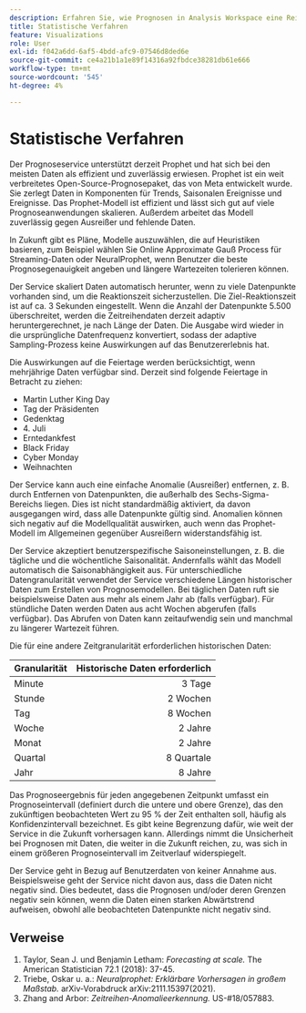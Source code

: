 ```yaml
---
description: Erfahren Sie, wie Prognosen in Analysis Workspace eine Reihe fortschrittlicher statistischer Verfahren verwenden, um Prognosewerte zu bestimmen.
title: Statistische Verfahren
feature: Visualizations
role: User
exl-id: f042a6dd-6af5-4bdd-afc9-07546d8ded6e
source-git-commit: ce4a21b1a1e89f14316a92fbdce38281db61e666
workflow-type: tm+mt
source-wordcount: '545'
ht-degree: 4%

---
```


# Statistische Verfahren

Der Prognoseservice unterstützt derzeit Prophet und hat sich bei den meisten Daten als effizient und zuverlässig erwiesen. Prophet ist ein weit verbreitetes Open-Source-Prognosepaket, das von Meta entwickelt wurde. Sie zerlegt Daten in Komponenten für Trends, Saisonalen Ereignisse und Ereignisse. Das Prophet-Modell ist effizient und lässt sich gut auf viele Prognoseanwendungen skalieren. Außerdem arbeitet das Modell zuverlässig gegen Ausreißer und fehlende Daten.

In Zukunft gibt es Pläne, Modelle auszuwählen, die auf Heuristiken basieren, zum Beispiel wählen Sie Online Approximate Gauß Process für Streaming-Daten oder NeuralProphet, wenn Benutzer die beste Prognosegenauigkeit angeben und längere Wartezeiten tolerieren können.

Der Service skaliert Daten automatisch herunter, wenn zu viele Datenpunkte vorhanden sind, um die Reaktionszeit sicherzustellen. Die Ziel-Reaktionszeit ist auf ca. 3 Sekunden eingestellt. Wenn die Anzahl der Datenpunkte 5.500 überschreitet, werden die Zeitreihendaten derzeit adaptiv heruntergerechnet, je nach Länge der Daten. Die Ausgabe wird wieder in die ursprüngliche Datenfrequenz konvertiert, sodass der adaptive Sampling-Prozess keine Auswirkungen auf das Benutzererlebnis hat.

Die Auswirkungen auf die Feiertage werden berücksichtigt, wenn mehrjährige Daten verfügbar sind. Derzeit sind folgende Feiertage in Betracht zu ziehen:

* Martin Luther King Day
* Tag der Präsidenten
* Gedenktag
* 4. Juli
* Erntedankfest
* Black Friday
* Cyber Monday
* Weihnachten

Der Service kann auch eine einfache Anomalie (Ausreißer) entfernen, z. B. durch Entfernen von Datenpunkten, die außerhalb des Sechs-Sigma-Bereichs liegen. Dies ist nicht standardmäßig aktiviert, da davon ausgegangen wird, dass alle Datenpunkte gültig sind. Anomalien können sich negativ auf die Modellqualität auswirken, auch wenn das Prophet-Modell im Allgemeinen gegenüber Ausreißern widerstandsfähig ist.

Der Service akzeptiert benutzerspezifische Saisoneinstellungen, z. B. die tägliche und die wöchentliche Saisonalität. Andernfalls wählt das Modell automatisch die Saisonabhängigkeit aus. Für unterschiedliche Datengranularität verwendet der Service verschiedene Längen historischer Daten zum Erstellen von Prognosemodellen. Bei täglichen Daten ruft sie beispielsweise Daten aus mehr als einem Jahr ab (falls verfügbar). Für stündliche Daten werden Daten aus acht Wochen abgerufen (falls verfügbar). Das Abrufen von Daten kann zeitaufwendig sein und manchmal zu längerer Wartezeit führen.

Die für eine andere Zeitgranularität erforderlichen historischen Daten:

| Granularität | Historische Daten erforderlich |
|---|--:|
| Minute | 3 Tage |
| Stunde | 2 Wochen |
| Tag | 8 Wochen |
| Woche | 2 Jahre |
| Monat | 2 Jahre |
| Quartal | 8 Quartale |
| Jahr | 8 Jahre |


Das Prognoseergebnis für jeden angegebenen Zeitpunkt umfasst ein Prognoseintervall (definiert durch die untere und obere Grenze), das den zukünftigen beobachteten Wert zu 95 % der Zeit enthalten soll, häufig als Konfidenzintervall bezeichnet. Es gibt keine Begrenzung dafür, wie weit der Service in die Zukunft vorhersagen kann. Allerdings nimmt die Unsicherheit bei Prognosen mit Daten, die weiter in die Zukunft reichen, zu, was sich in einem größeren Prognoseintervall im Zeitverlauf widerspiegelt.

Der Service geht in Bezug auf Benutzerdaten von keiner Annahme aus. Beispielsweise geht der Service nicht davon aus, dass die Daten nicht negativ sind. Dies bedeutet, dass die Prognosen und/oder deren Grenzen negativ sein können, wenn die Daten einen starken Abwärtstrend aufweisen, obwohl alle beobachteten Datenpunkte nicht negativ sind.


## Verweise

1. Taylor, Sean J. und Benjamin Letham: *Forecasting at scale.* The American Statistician 72.1 (2018): 37-45.
1. Triebe, Oskar u. a.: *Neuralprophet: Erklärbare Vorhersagen in großem Maßstab.* arXiv-Vorabdruck arXiv:2111.15397(2021).
1. Zhang and Arbor: *Zeitreihen-Anomalieerkennung.* US-#18/057883.
